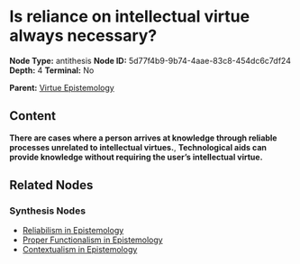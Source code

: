 # Is reliance on intellectual virtue always necessary?

**Node Type:** antithesis
**Node ID:** 5d77f4b9-9b74-4aae-83c8-454dc6c7df24
**Depth:** 4
**Terminal:** No

**Parent:** [Virtue Epistemology](virtue-epistemology-synthesis-7b020d69-e86c-4087-b733-fe2b6f427ba6.md)

## Content

**There are cases where a person arrives at knowledge through reliable processes unrelated to intellectual virtues.**, **Technological aids can provide knowledge without requiring the user’s intellectual virtue.**

## Related Nodes

### Synthesis Nodes

- [Reliabilism in Epistemology](reliabilism-in-epistemology-synthesis-25ab3ab8-3d48-4e87-a259-83ae1f103c02.md)
- [Proper Functionalism in Epistemology](proper-functionalism-in-epistemology-synthesis-b5f7506d-85e3-4807-8591-3edd94a0d58d.md)
- [Contextualism in Epistemology](contextualism-in-epistemology-synthesis-d66d1ed2-d86b-4aea-839f-6f726220f81a.md)
